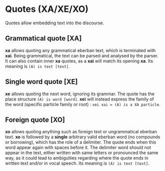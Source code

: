 # Quotes (XA/XE/XO)

Quotes allow embedding text into the discourse.

## Grammatical quote [XA]

**xa** allows quoting any grammatical eberban text, which is terminated with
**xai**. Being grammatical, the text can be parsed and analysed by the parser.
It can also contain inner **xa** quotes, as a **xai** will match its opening
**xa**. Its meaning is `(A) is text [text]`.

## Single word quote [XE]

**xe** allows quoting the next word, ignoring its grammar. The quote has the
place structure `(A) is word [word]`. **xei** will instead express the family of
the word (specific particle family or root) : `xei xai = (A) is a XA particle`. 

## Foreign quote [XO]

**xo** allows quoting anything such as foreign text or ungrammatical eberban
text. **xo** is followed by a **single** arbitrary valid eberban word (no
compounds or borrowing), which has the role of a delimiter. The quote ends when
this word appear again with spaces before it. The delimiter word should not
appear in the text, either written with same letters or pronounced the same way,
as it could lead to ambiguities regarding where the quote ends in written text
and/or in vocal speech. Its meaning is `(A) is text [text]`.
